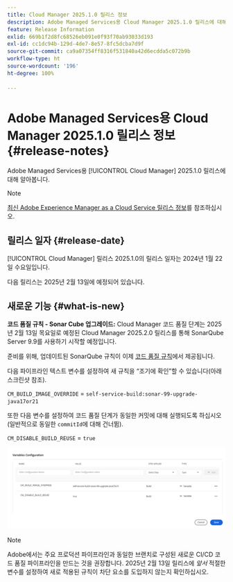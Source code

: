 ```yaml
---
title: Cloud Manager 2025.1.0 릴리스 정보
description: Adobe Managed Services용 Cloud Manager 2025.1.0 릴리스에 대해 알아봅니다.
feature: Release Information
exlid: 669b1f2d8fc68526eb091e0f93f70ab93033d193
exl-id: cc1dc94b-129d-4de7-8e57-8fc5dcba7d9f
source-git-commit: ca9a07354ff8316f531840a42d6ecdda5c072b9b
workflow-type: ht
source-wordcount: '196'
ht-degree: 100%

---
```


# Adobe Managed Services용 Cloud Manager 2025.1.0 릴리스 정보 {#release-notes}

<!-- RELEASE WIKI  https://wiki.corp.adobe.com/display/DMSArchitecture/Cloud+Manager+2024.12.0+Release -->

Adobe Managed Services용 [!UICONTROL Cloud Manager] 2025.1.0 릴리스에 대해 알아봅니다.

>[!NOTE]
>
>[최신 Adobe Experience Manager as a Cloud Service 릴리스 정보](https://experienceleague.adobe.com/ko/docs/experience-manager-cloud-service/content/release-notes/home)를 참조하십시오.

## 릴리스 일자 {#release-date}

<!-- SAVE FOR FUTURE POSSIBLE USE No notable bugs or features for the September release of Cloud Manager. -->

[!UICONTROL Cloud Manager] 릴리스 2025.1.0의 릴리스 일자는 2024년 1월 22일 수요일입니다.

다음 릴리스는 2025년 2월 13일에 예정되어 있습니다.

## 새로운 기능 {#what-is-new}

**코드 품질 규칙 - Sonar Cube 업그레이드:** Cloud Manager 코드 품질 단계는 2025년 2월 13일 목요일로 예정된 Cloud Manager 2025.2.0 릴리스를 통해 SonarQube Server 9.9를 사용하기 시작할 예정입니다.

준비를 위해, 업데이트된 SonarQube 규칙이 이제 [코드 품질 규칙](/help/using/code-quality-testing.md#code-quality-testing-step)에서 제공됩니다.

다음 파이프라인 텍스트 변수를 설정하여 새 규칙을 “조기에 확인”할 수 있습니다(아래 스크린샷 참조).

`CM_BUILD_IMAGE_OVERRIDE` = `self-service-build:sonar-99-upgrade-java17or21`

또한 다음 변수를 설정하여 코드 품질 단계가 동일한 커밋에 대해 실행되도록 하십시오(일반적으로 동일한 `commitId`에 대해 건너뜀).

`CM_DISABLE_BUILD_REUSE` = `true`

![변수 구성 페이지](/help/release-notes/assets/variables-config.png)

>[!NOTE]
>
>Adobe에서는 주요 프로덕션 파이프라인과 동일한 브랜치로 구성된 새로운 CI/CD 코드 품질 파이프라인을 만드는 것을 권장합니다. 2025년 2월 13일 릴리스에 *앞서* 적절한 변수를 설정하여 새로 적용된 규칙이 차단 요소를 도입하지 않는지 확인하십시오.

<!-- ## Early adoption program {#early-adoption}

Be a part of Cloud Manager's early adoption program and have a chance to test upcoming features. -->


<!-- ## Bug fixes {#bug-fixes}

* A

Known Issues {#known-issues}

* A -->
